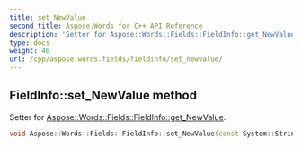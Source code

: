 ```yaml
---
title: set_NewValue
second_title: Aspose.Words for C++ API Reference
description: 'Setter for Aspose::Words::Fields::FieldInfo::get_NewValue.'
type: docs
weight: 40
url: /cpp/aspose.words.fields/fieldinfo/set_newvalue/
---
```

## FieldInfo::set_NewValue method


Setter for [Aspose::Words::Fields::FieldInfo::get_NewValue](../get_newvalue/).

```cpp
void Aspose::Words::Fields::FieldInfo::set_NewValue(const System::String &value)
```

